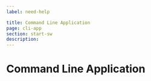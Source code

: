 ```yaml
---
label: need-help

title: Command Line Application
page: cli-app
section: start-sw
description:
---
```


# Command Line Application

